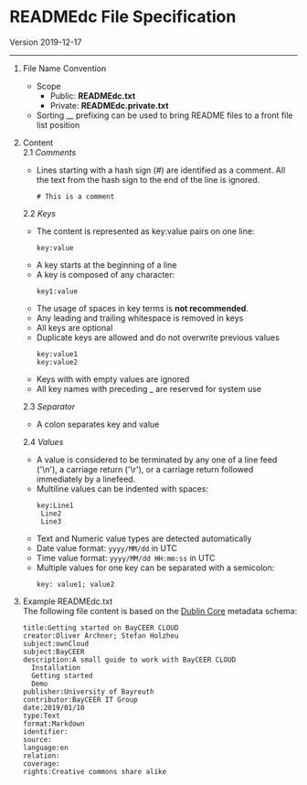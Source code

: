 # READMEdc File Specification
Version 2019-12-17

---

1. File Name Convention 
    - Scope
        + Public: __READMEdc.txt__
        + Private: __READMEdc.private.txt__
    - Sorting 
        __ prefixing can be used to bring README files to a front file list position
2. Content    
    2.1 _Comments_
    - Lines starting with a hash sign (#) are identified as a comment. All the text from the hash sign to the end of the line is ignored.
        ```properties
        # This is a comment         
        ```
    2.2 _Keys_
    - The content is represented as key:value pairs on one line:
        ```properties
        key:value
        ```
    - A key starts at the beginning of a line
    - A key is composed of any character:
        ```properties
        key1:value
        ```
    - The usage of spaces in key terms is __not recommended__.
    - Any leading and trailing whitespace is removed in keys 
    - All keys are optional
    - Duplicate keys are allowed and do not overwrite previous values
        ```properties
        key:value1
        key:value2
        ```
    - Keys with with empty values are ignored
    - All key names with preceding _ are reserved for system use 

    2.3 _Separator_
    - A colon separates key and value

    2.4 _Values_
    - A value is considered to be terminated by any one of a line feed ('\n'), a carriage return ('\r'), or a carriage return followed immediately by a linefeed.
    - Multiline values can be indented with spaces:
        ```properties 
        key:Line1
         Line2
         Line3
        ```
    - Text and Numeric value types are detected automatically 
    - Date value format: `yyyy/MM/dd` in UTC
    - Time value format: `yyyy/MM/dd HH:mm:ss` in UTC
    - Multiple values for one key can be separated with a semicolon:
        ```properties
        key: value1; value2
        ```      
    
3. Example READMEdc.txt  
The following file content is based on the [Dublin Core](https://www.dublincore.org/) metadata schema:
    ```properties
    title:Getting started on BayCEER CLOUD
    creator:Oliver Archner; Stefan Holzheu
    subject:ownCloud
    subject:BayCEER
    description:A small guide to work with BayCEER CLOUD
      Installation 
      Getting started
      Demo 
    publisher:University of Bayreuth
    contributor:BayCEER IT Group
    date:2019/01/10
    type:Text
    format:Markdown
    identifier:
    source:
    language:en
    relation:
    coverage:
    rights:Creative commons share alike
    ```
